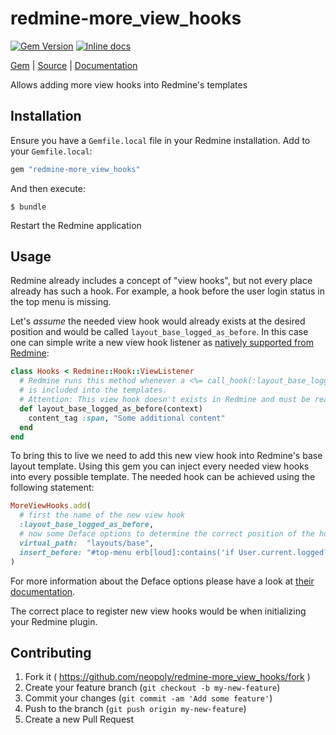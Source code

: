 [github]: https://github.com/neopoly/redmine-more_view_hooks
[doc]: http://rubydoc.info/github/neopoly/redmine-more_view_hooks/master/file/README.md
[gem]: https://rubygems.org/gems/redmine-more_view_hooks
[gem-badge]: https://img.shields.io/gem/v/redmine-more_view_hooks.svg
[inchpages]: https://inch-ci.org/github/neopoly/redmine-more_view_hooks
[inchpages-badge]: https://inch-ci.org/github/neopoly/redmine-more_view_hooks.svg?branch=master&style=flat

# redmine-more_view_hooks

[![Gem Version][gem-badge]][gem]
[![Inline docs][inchpages-badge]][inchpages]

[Gem][gem] |
[Source][github] |
[Documentation][doc]

Allows adding more view hooks into Redmine's templates

## Installation

Ensure you have a `Gemfile.local` file in your Redmine installation. Add to your `Gemfile.local`:

```ruby
gem "redmine-more_view_hooks"
```

And then execute:

```
$ bundle
```

Restart the Redmine application

## Usage

Redmine already includes a concept of "view hooks", but not every place already
has such a hook. For example, a hook before the user login status in the top menu is missing.

Let's *assume* the needed view hook would already exists at the desired position and would be called `layout_base_logged_as_before`.
In this case one can simple write a new view hook listener as [natively supported from Redmine](http://www.redmine.org/projects/redmine/wiki/Hooks):

```ruby
class Hooks < Redmine::Hook::ViewListener
  # Redmine runs this method whenever a <%= call_hook(:layout_base_logged_as_before) %>
  # is included into the templates.
  # Attention: This view hook doesn't exists in Redmine and must be realized using this gem
  def layout_base_logged_as_before(context)
    content_tag :span, "Some additional content"
  end
end
```

To bring this to live we need to add this new view hook into Redmine's base layout template.
Using this gem you can inject every needed view hooks into every possible template.
The needed hook can be achieved using the following statement:

```ruby
MoreViewHooks.add(
  # first the name of the new view hook
  :layout_base_logged_as_before,
  # now some Deface options to determine the correct position of the hook
  virtual_path:  "layouts/base",
  insert_before: "#top-menu erb[loud]:contains('if User.current.logged?'):contains('content_tag')"
)
```

For more information about the Deface options please have a look at [their documentation](https://github.com/spree/deface#usage).

The correct place to register new view hooks would be when initializing your Redmine plugin.

## Contributing

1. Fork it ( https://github.com/neopoly/redmine-more_view_hooks/fork )
2. Create your feature branch (`git checkout -b my-new-feature`)
3. Commit your changes (`git commit -am 'Add some feature'`)
4. Push to the branch (`git push origin my-new-feature`)
5. Create a new Pull Request
